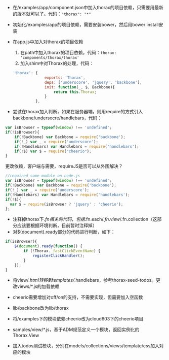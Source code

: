 * 在/examples/app/component.json中加入thorax的项目依赖，只需要用最新的版本就可以了。代码：`"thorax": "*"`
* 初始化/examples/app的项目依赖，需要安装bower，然后用bower install安装
* 在app.js中加入对thorax的项目依赖
  1. 在path中加入thorax的项目依赖，代码：`thorax: 'components/thorax/thorax'`
  2. 加入shim中对Thorax的处理，代码：

  ```js
  'thorax': {
  				exports: 'Thorax',
  				deps: ['underscore', 'jquery', 'backbone'],
  				init: function(_, $, Backbone){
  					return this.Thorax;
  				}
  			},
  ```

* 尝试在thorax加入判断，如果在服务器端，则用require的方式引入backbone/undersocre/handlebars，代码：
```js
var isBrowser = typeof(window) !== 'undefined';
if(!isBrowser){
	if(!Backbone) var Backbone = require('backbone');
	if(!_) var _ = require('underscore');
	if(!Handlebars) var Handlebars = require('handlebars');
	if(!$) var $ = require("cheerio");
}
```

更改依赖，客户端与需要，requireJS是否可以从外围解决？
```js
//required some module on node.js
var isBrowser = typeof(window) !== 'undefined';
if(!Backbone) var Backbone = require('backbone');
if(!_) var _ = require('underscore');
if(!Handlebars) var Handlebars = require('handlebars');
if(!$){
  var $ = require(isBrowser ? 'jquery' : 'cheerio');
};
```
* 注释掉thorax下$.fn相关的代码，包括$.fn.each/$.fn.view/$.fn.collection（这部分应该要根据环境判断，目前暂时注释掉）
* 对$(document).ready部分的代码进行判断，如下：
```js
if(isBrowser){
	$(document).ready(function() {
		if (!Thorax._fastClickEventName) {
			registerClickHandler();
		}
	});
}
```

* 将view/*.html转移到templates/*.handlebars，参考thorax-seed-todos。更改views/*.js的加载依赖

* cheerio需要增加对off/on的支持，不需要实现，但需要加入空函数

* lib/backbone改为lib/thorax

* 将/examples下的模块依赖cheerio改为cloud603下的cheerio项目

* samples/view/*.js，基于ADM规范定义一个模块，返回实例化的Thorax.View

* 加入todos测试模块，分别在models/collections/views/template/css加入对应的模块